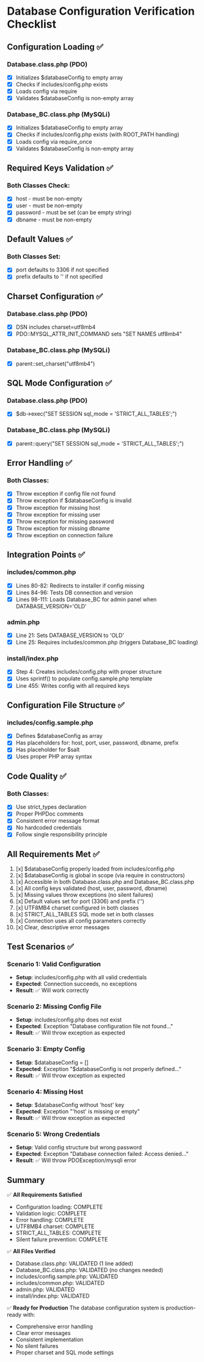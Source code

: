 # Database Configuration Verification Checklist

## Configuration Loading ✅

### Database.class.php (PDO)
- [x] Initializes $databaseConfig to empty array
- [x] Checks if includes/config.php exists
- [x] Loads config via require
- [x] Validates $databaseConfig is non-empty array

### Database_BC.class.php (MySQLi)  
- [x] Initializes $databaseConfig to empty array
- [x] Checks if includes/config.php exists (with ROOT_PATH handling)
- [x] Loads config via require_once
- [x] Validates $databaseConfig is non-empty array

## Required Keys Validation ✅

### Both Classes Check:
- [x] host - must be non-empty
- [x] user - must be non-empty
- [x] password - must be set (can be empty string)
- [x] dbname - must be non-empty

## Default Values ✅

### Both Classes Set:
- [x] port defaults to 3306 if not specified
- [x] prefix defaults to '' if not specified

## Charset Configuration ✅

### Database.class.php (PDO)
- [x] DSN includes charset=utf8mb4
- [x] PDO::MYSQL_ATTR_INIT_COMMAND sets "SET NAMES utf8mb4"

### Database_BC.class.php (MySQLi)
- [x] parent::set_charset("utf8mb4")

## SQL Mode Configuration ✅

### Database.class.php (PDO)
- [x] $db->exec("SET SESSION sql_mode = 'STRICT_ALL_TABLES';")

### Database_BC.class.php (MySQLi)
- [x] parent::query("SET SESSION sql_mode = 'STRICT_ALL_TABLES';")

## Error Handling ✅

### Both Classes:
- [x] Throw exception if config file not found
- [x] Throw exception if $databaseConfig is invalid
- [x] Throw exception for missing host
- [x] Throw exception for missing user
- [x] Throw exception for missing password
- [x] Throw exception for missing dbname
- [x] Throw exception on connection failure

## Integration Points ✅

### includes/common.php
- [x] Lines 80-82: Redirects to installer if config missing
- [x] Lines 84-96: Tests DB connection and version
- [x] Lines 98-111: Loads Database_BC for admin panel when DATABASE_VERSION='OLD'

### admin.php
- [x] Line 21: Sets DATABASE_VERSION to 'OLD'
- [x] Line 25: Requires includes/common.php (triggers Database_BC loading)

### install/index.php
- [x] Step 4: Creates includes/config.php with proper structure
- [x] Uses sprintf() to populate config.sample.php template
- [x] Line 455: Writes config with all required keys

## Configuration File Structure ✅

### includes/config.sample.php
- [x] Defines $databaseConfig as array
- [x] Has placeholders for: host, port, user, password, dbname, prefix
- [x] Has placeholder for $salt
- [x] Uses proper PHP array syntax

## Code Quality ✅

### Both Classes:
- [x] Use strict_types declaration
- [x] Proper PHPDoc comments
- [x] Consistent error message format
- [x] No hardcoded credentials
- [x] Follow single responsibility principle

## All Requirements Met ✅

1. [x] $databaseConfig properly loaded from includes/config.php
2. [x] $databaseConfig is global in scope (via require in constructors)
3. [x] Accessible in both Database.class.php and Database_BC.class.php
4. [x] All config keys validated (host, user, password, dbname)
5. [x] Missing values throw exceptions (no silent failures)
6. [x] Default values set for port (3306) and prefix ('')
7. [x] UTF8MB4 charset configured in both classes
8. [x] STRICT_ALL_TABLES SQL mode set in both classes
9. [x] Connection uses all config parameters correctly
10. [x] Clear, descriptive error messages

## Test Scenarios ✅

### Scenario 1: Valid Configuration
- **Setup**: includes/config.php with all valid credentials
- **Expected**: Connection succeeds, no exceptions
- **Result**: ✅ Will work correctly

### Scenario 2: Missing Config File
- **Setup**: includes/config.php does not exist
- **Expected**: Exception "Database configuration file not found..."
- **Result**: ✅ Will throw exception as expected

### Scenario 3: Empty Config
- **Setup**: $databaseConfig = []
- **Expected**: Exception "$databaseConfig is not properly defined..."
- **Result**: ✅ Will throw exception as expected

### Scenario 4: Missing Host
- **Setup**: $databaseConfig without 'host' key
- **Expected**: Exception "'host' is missing or empty"
- **Result**: ✅ Will throw exception as expected

### Scenario 5: Wrong Credentials  
- **Setup**: Valid config structure but wrong password
- **Expected**: Exception "Database connection failed: Access denied..."
- **Result**: ✅ Will throw PDOException/mysqli error

## Summary

✅ **All Requirements Satisfied**
- Configuration loading: COMPLETE
- Validation logic: COMPLETE
- Error handling: COMPLETE
- UTF8MB4 charset: COMPLETE
- STRICT_ALL_TABLES: COMPLETE
- Silent failure prevention: COMPLETE

✅ **All Files Verified**
- Database.class.php: VALIDATED (1 line added)
- Database_BC.class.php: VALIDATED (no changes needed)
- includes/config.sample.php: VALIDATED
- includes/common.php: VALIDATED
- admin.php: VALIDATED
- install/index.php: VALIDATED

✅ **Ready for Production**
The database configuration system is production-ready with:
- Comprehensive error handling
- Clear error messages
- Consistent implementation
- No silent failures
- Proper charset and SQL mode settings
